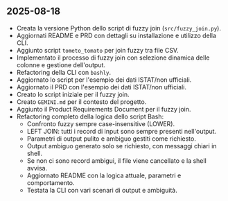 ## 2025-08-18

- Creata la versione Python dello script di fuzzy join (`src/fuzzy_join.py`).
- Aggiornati README e PRD con dettagli su installazione e utilizzo della CLI.
- Aggiunto script `tometo_tomato` per join fuzzy tra file CSV.
- Implementato il processo di fuzzy join con selezione dinamica delle colonne e gestione dell'output.
- Refactoring della CLI con `bashly`.
- Aggiornato lo script per l'esempio dei dati ISTAT/non ufficiali.
- Aggiornato il PRD con l'esempio dei dati ISTAT/non ufficiali.
- Creato lo script iniziale per il fuzzy join.
- Creato `GEMINI.md` per il contesto del progetto.
- Aggiunto il Product Requirements Document per il fuzzy join.
- Refactoring completo della logica dello script Bash:
	- Confronto fuzzy sempre case-insensitive (LOWER).
	- LEFT JOIN: tutti i record di input sono sempre presenti nell'output.
	- Parametri di output pulito e ambiguo gestiti come richiesto.
	- Output ambiguo generato solo se richiesto, con messaggi chiari in shell.
	- Se non ci sono record ambigui, il file viene cancellato e la shell avvisa.
	- Aggiornato README con la logica attuale, parametri e comportamento.
	- Testata la CLI con vari scenari di output e ambiguità.
